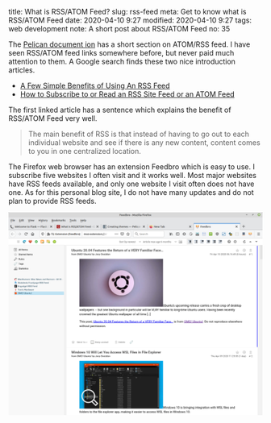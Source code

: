 title: What is RSS/ATOM Feed?
slug: rss-feed
meta: Get to know what is RSS/ATOM Feed 
date: 2020-04-10 9:27
modified: 2020-04-10 9:27
tags: web development
note: A short post about RSS/ATOM Feed
no: 35

The 
[Pelican document ion](https://docs.getpelican.com/en/4.2.0/themes.html#feeds)
has a short section on ATOM/RSS feed.  I have seen RSS/ATOM feed links somewhere before, but never paid 
much attention to them.  A Google search finds these two nice introduction articles. 

- [A Few Simple Benefits of Using An RSS Feed](https://www.business2community.com/blogging/a-few-simple-benefits-of-using-an-rss-feed-0144503)
- [How to Subscribe to or Read an RSS Site Feed or an ATOM Feed](https://www.thesitewizard.com/faqs/howtoreadsitefeeds.shtml)

The first linked article has a sentence which explains the benefit of RSS/ATOM Feed very well. 

> The main benefit of RSS is that instead of having to go out to each individual 
> website and see if there is any new content, content comes to you in one centralized location. 

The Firefox web browser has an extension Feedbro which is easy to use.  I subscribe five 
websites I often visit and it works well. Most major websites have RSS feeds available, and only 
one website I visit often does not have one.  As for this personal blog site, I do not have 
many updates and do not plan to provide RSS feeds. 

<div style="max-width:800px">
  <img class="img-fluid pb-3" src="/images/feedbro.png" alt="Feedbro Screenshot"> 
</div>
